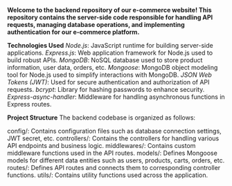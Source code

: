 **Welcome to the backend repository of our e-commerce website! This repository contains the server-side code responsible for handling API requests, managing database operations, and implementing authentication for our e-commerce platform.**

**Technologies Used**
_Node.js_: JavaScript runtime for building server-side applications.
_Express.js_: Web application framework for Node.js used to build robust APIs.
_MongoDB_: NoSQL database used to store product information, user data, orders, etc.
_Mongoose_: MongoDB object modeling tool for Node.js used to simplify interactions with MongoDB.
_JSON Web Tokens (JWT)_: Used for secure authentication and authorization of API requests.
_bcrypt_: Library for hashing passwords to enhance security.
_Express-async-handler_: Middleware for handling asynchronous functions in Express routes.

**Project Structure**
The backend codebase is organized as follows:

config/: Contains configuration files such as database connection settings, JWT secret, etc.
controllers/: Contains the controllers for handling various API endpoints and business logic.
middlewares/: Contains custom middleware functions used in the API routes.
models/: Defines Mongoose models for different data entities such as users, products, carts, orders, etc.
routes/: Defines API routes and connects them to corresponding controller functions.
utils/: Contains utility functions used across the application.
